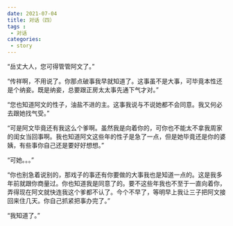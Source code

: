 ```yaml
---
date: 2021-07-04
title: 对话（四）
tags :
 - 对话
categories:
 - story
---
```

“岳丈大人，您可得管管阿文了。” 

“传祥啊，不用说了。你那点破事我早就知道了。这事虽不是大事，可毕竟本性还是个纳妾。既是纳妾，总要跟正房太太事先通下气才对。” 

“您也知道阿文的性子，油盐不进的主。这事我说与不说她都不会同意。我又何必去跟她找气受。” 

“可是阿文毕竟还有我这么个爹啊。虽然我是向着你的，可你也不能太不拿我周家的闺女当回事啊。我也知道阿文这些年的性子是急了一点，但是她毕竟还是你的婆姨，有些事你自己还是要好好想想。” 

“可她。。。” 

“你也别急着说别的，那戏子的事还有你要做的大事我也是知道一点的。这是我多年前就跟你商量过。你也知道我是同意了的。要不这些年我也不至于一直向着你，弄得现在阿文就快连我这个爹都不认了。今个不早了，等明早上我让三子把阿文接回来住几天。你自己抓紧把事办完了。” 

“我知道了。”
